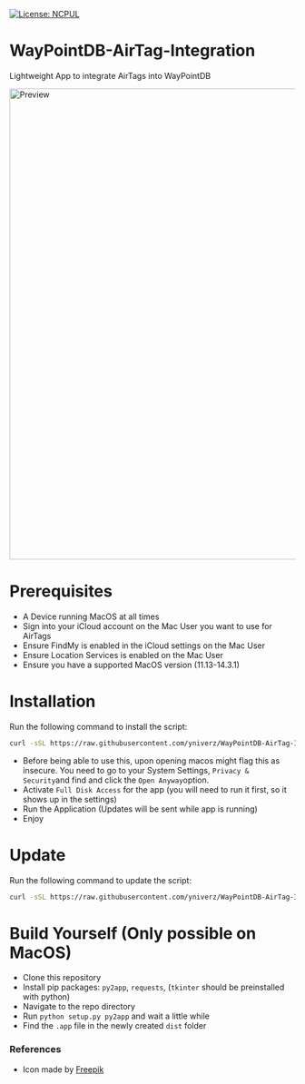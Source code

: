 [![License: NCPUL](https://img.shields.io/badge/license-NCPUL-blue.svg)](./LICENSE.md)

# WayPointDB-AirTag-Integration
Lightweight App to integrate AirTags into WayPointDB

<img width="830" alt="Preview" src="https://github.com/user-attachments/assets/6a898ac1-19c9-41a2-a243-e676f86c64ef" />

# Prerequisites
- A Device running MacOS at all times
- Sign into your iCloud account on the Mac User you want to use for AirTags
- Ensure FindMy is enabled in the iCloud settings on the Mac User
- Ensure Location Services is enabled on the Mac User
- Ensure you have a supported MacOS version (11.13-14.3.1)

# Installation
Run the following command to install the script:

```bash
curl -sSL https://raw.githubusercontent.com/yniverz/WayPointDB-AirTag-Integration/refs/heads/main/install.sh | bash
```

- Before being able to use this, upon opening macos might flag this as insecure. You need to go to your System Settings, `Privacy & Security`and find and click the `Open Anyway`option.
- Activate `Full Disk Access` for the app (you will need to run it first, so it shows up in the settings)
- Run the Application (Updates will be sent while app is running)
- Enjoy

# Update
Run the following command to update the script:

```bash
curl -sSL https://raw.githubusercontent.com/yniverz/WayPointDB-AirTag-Integration/refs/heads/main/update.sh | bash
```

# Build Yourself (Only possible on MacOS)
- Clone this repository
- Install pip packages: `py2app`, `requests`, (`tkinter` should be preinstalled with python)
- Navigate to the repo directory
- Run `python setup.py py2app` and wait a little while
- Find the `.app` file in the newly created `dist` folder


### References
- Icon made by [Freepik](https://www.flaticon.com/authors/freepik)
